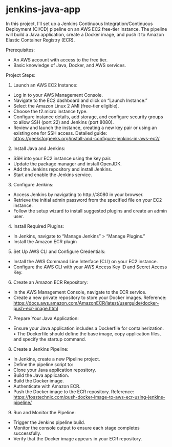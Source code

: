 # jenkins-java-app

In this project, I'll set up a Jenkins Continuous Integration/Continuous Deployment (CI/CD) pipeline on an AWS EC2 free-tier instance. The pipeline will build a Java application, create a Docker image, and push it to Amazon Elastic Container Registry (ECR).

Prerequisites:
- An AWS account with access to the free tier.
- Basic knowledge of Java, Docker, and AWS services.

Project Steps:
1. Launch an AWS EC2 Instance:
- Log in to your AWS Management Console.
- Navigate to the EC2 dashboard and click on “Launch Instance.”
- Select the Amazon Linux 2 AMI (free-tier eligible).
- Choose the t2.micro instance type.
- Configure instance details, add storage, and configure security groups to allow SSH (port 22) and Jenkins (port 8080).
- Review and launch the instance, creating a new key pair or using an existing one for SSH access.
Detailed guide: https://geeksforgeeks.org/install-and-configure-jenkins-in-aws-ec2/

2. Install Java and Jenkins:
- SSH into your EC2 instance using the key pair.
- Update the package manager and install OpenJDK.
- Add the Jenkins repository and install Jenkins.
- Start and enable the Jenkins service.

3. Configure Jenkins:
- Access Jenkins by navigating to http://<your-ec2-public-ip>:8080 in your browser.
- Retrieve the initial admin password from the specified file on your EC2 instance.
- Follow the setup wizard to install suggested plugins and create an admin user.

4. Install Required Plugins:
- In Jenkins, navigate to “Manage Jenkins” > “Manage Plugins.”
- Install the Amazon ECR plugin

5. Set Up AWS CLI and Configure Credentials:
- Install the AWS Command Line Interface (CLI) on your EC2 instance.
- Configure the AWS CLI with your AWS Access Key ID and Secret Access Key.

6. Create an Amazon ECR Repository:
- In the AWS Management Console, navigate to the ECR service.
- Create a new private repository to store your Docker images.
Reference: https://docs.aws.amazon.com/AmazonECR/latest/userguide/docker-push-ecr-image.html

7. Prepare Your Java Application:
- Ensure your Java application includes a Dockerfile for containerization.
• The Dockerfile should define the base image, copy application files, and specify the startup command.

8. Create a Jenkins Pipeline:
- In Jenkins, create a new Pipeline project.
- Define the pipeline script to:
- Clone your Java application repository.
- Build the Java application.
- Build the Docker image.
- Authenticate with Amazon ECR.
- Push the Docker image to the ECR repository.
Reference: https://fosstechnix.com/push-docker-image-to-aws-ecr-using-jenkins-pipeline/

9. Run and Monitor the Pipeline:
- Trigger the Jenkins pipeline build.
- Monitor the console output to ensure each stage completes successfully.
- Verify that the Docker image appears in your ECR repository.
